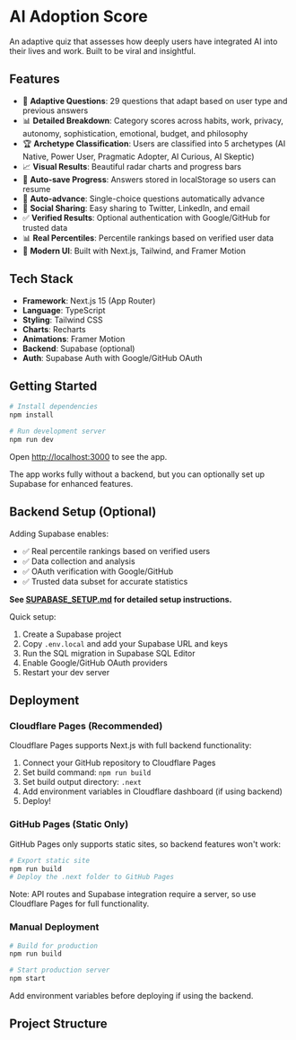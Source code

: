 # AI Adoption Score

An adaptive quiz that assesses how deeply users have integrated AI into their lives and work. Built to be viral and insightful.

## Features

- 🎯 **Adaptive Questions**: 29 questions that adapt based on user type and previous answers
- 📊 **Detailed Breakdown**: Category scores across habits, work, privacy, autonomy, sophistication, emotional, budget, and philosophy
- 🏆 **Archetype Classification**: Users are classified into 5 archetypes (AI Native, Power User, Pragmatic Adopter, AI Curious, AI Skeptic)
- 📈 **Visual Results**: Beautiful radar charts and progress bars
- 💾 **Auto-save Progress**: Answers stored in localStorage so users can resume
- 🚀 **Auto-advance**: Single-choice questions automatically advance
- 🔗 **Social Sharing**: Easy sharing to Twitter, LinkedIn, and email
- ✅ **Verified Results**: Optional authentication with Google/GitHub for trusted data
- 📊 **Real Percentiles**: Percentile rankings based on verified user data
- 🎨 **Modern UI**: Built with Next.js, Tailwind, and Framer Motion

## Tech Stack

- **Framework**: Next.js 15 (App Router)
- **Language**: TypeScript
- **Styling**: Tailwind CSS
- **Charts**: Recharts
- **Animations**: Framer Motion
- **Backend**: Supabase (optional)
- **Auth**: Supabase Auth with Google/GitHub OAuth

## Getting Started

```bash
# Install dependencies
npm install

# Run development server
npm run dev
```

Open [http://localhost:3000](http://localhost:3000) to see the app.

The app works fully without a backend, but you can optionally set up Supabase for enhanced features.

## Backend Setup (Optional)

Adding Supabase enables:
- ✅ Real percentile rankings based on verified users
- ✅ Data collection and analysis
- ✅ OAuth verification with Google/GitHub
- ✅ Trusted data subset for accurate statistics

**See [SUPABASE_SETUP.md](./SUPABASE_SETUP.md) for detailed setup instructions.**

Quick setup:
1. Create a Supabase project
2. Copy `.env.local` and add your Supabase URL and keys
3. Run the SQL migration in Supabase SQL Editor
4. Enable Google/GitHub OAuth providers
5. Restart your dev server

## Deployment

### Cloudflare Pages (Recommended)

Cloudflare Pages supports Next.js with full backend functionality:

1. Connect your GitHub repository to Cloudflare Pages
2. Set build command: `npm run build`
3. Set build output directory: `.next`
4. Add environment variables in Cloudflare dashboard (if using backend)
5. Deploy!

### GitHub Pages (Static Only)

GitHub Pages only supports static sites, so backend features won't work:

```bash
# Export static site
npm run build
# Deploy the .next folder to GitHub Pages
```

Note: API routes and Supabase integration require a server, so use Cloudflare Pages for full functionality.

### Manual Deployment

```bash
# Build for production
npm run build

# Start production server
npm start
```

Add environment variables before deploying if using the backend.

## Project Structure
